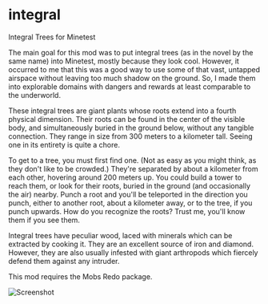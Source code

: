 # integral
Integral Trees for Minetest

The main goal for this mod was to put integral trees (as in the novel by the same name) into Minetest, mostly because they look cool. However, it occurred to me that this was a good way to use some of that vast, untapped airspace without leaving too much shadow on the ground. So, I made them into explorable domains with dangers and rewards at least comparable to the underworld.

These integral trees are giant plants whose roots extend into a fourth physical dimension. Their roots can be found in the center of the visible body, and simultaneously buried in the ground below, without any tangible connection. They range in size from 300 meters to a kilometer tall. Seeing one in its entirety is quite a chore.

To get to a tree, you must first find one. (Not as easy as you might think, as they don't like to be crowded.) They're separated by about a kilometer from each other, hovering around 200 meters up. You could build a tower to reach them, or look for their roots, buried in the ground (and occasionally the air) nearby. Punch a root and you'll be teleported in the direction you punch, either to another root, about a kilometer away, or to the tree, if you punch upwards. How do you recognize the roots? Trust me, you'll know them if you see them.

Integral trees have peculiar wood, laced with minerals which can be extracted by cooking it. They are an excellent source of iron and diamond. However, they are also usually infested with giant arthropods which fiercely defend them against any intruder.

This mod requires the Mobs Redo package.


![Screenshot](https://github.com/duane-r/integral/blob/master/screenshots/integral_tree_05.jpg)

